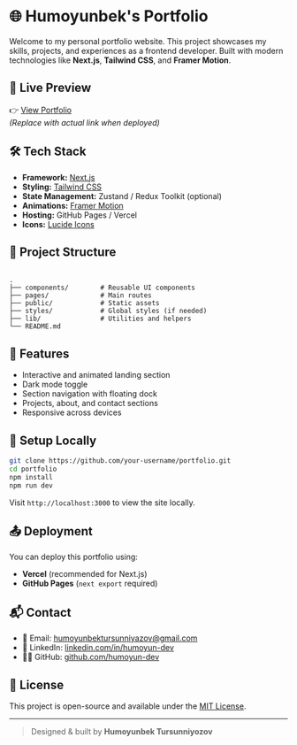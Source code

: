 # 🌐 Humoyunbek's Portfolio

Welcome to my personal portfolio website. This project showcases my skills, projects, and experiences as a frontend developer. Built with modern technologies like **Next.js**, **Tailwind CSS**, and **Framer Motion**.

## 🚀 Live Preview

👉 [View Portfolio](https://your-username.github.io/portfolio/)  
_(Replace with actual link when deployed)_

## 🛠️ Tech Stack

- **Framework:** [Next.js](https://nextjs.org/)
- **Styling:** [Tailwind CSS](https://tailwindcss.com/)
- **State Management:** Zustand / Redux Toolkit (optional)
- **Animations:** [Framer Motion](https://www.framer.com/motion/)
- **Hosting:** GitHub Pages / Vercel
- **Icons:** [Lucide Icons](https://lucide.dev/)

## 📁 Project Structure

```

.
├── components/        # Reusable UI components
├── pages/             # Main routes
├── public/            # Static assets
├── styles/            # Global styles (if needed)
├── lib/               # Utilities and helpers
└── README.md

````

## 🧩 Features

- Interactive and animated landing section  
- Dark mode toggle  
- Section navigation with floating dock  
- Projects, about, and contact sections  
- Responsive across devices  

## 🧪 Setup Locally

```bash
git clone https://github.com/your-username/portfolio.git
cd portfolio
npm install
npm run dev
````

Visit `http://localhost:3000` to view the site locally.

## 📤 Deployment

You can deploy this portfolio using:

* **Vercel** (recommended for Next.js)
* **GitHub Pages** (`next export` required)

## 📬 Contact

* 📧 Email: [humoyunbektursunniyazov@gmail.com](mailto:humoyunbektursunniyazov@gmail.com)
* 💼 LinkedIn: [linkedin.com/in/humoyun-dev](https://linkedin.com/in/humoyun-dev)
* 🧑‍💻 GitHub: [github.com/humoyun-dev](https://github.com/humoyun-dev)

## 📜 License

This project is open-source and available under the [MIT License](LICENSE).

---

> Designed & built by **Humoyunbek Tursunniyozov**